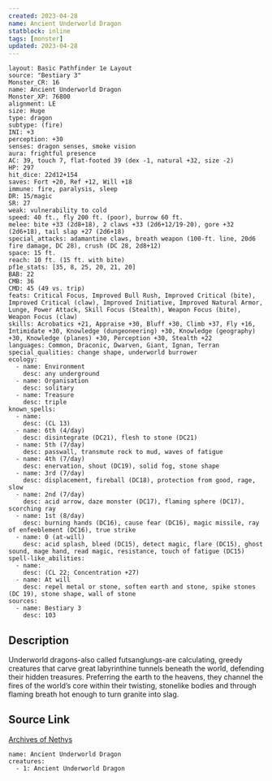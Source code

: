 ```yaml
---
created: 2023-04-28
name: Ancient Underworld Dragon
statblock: inline
tags: [monster]
updated: 2023-04-28
---
```

```statblock
layout: Basic Pathfinder 1e Layout
source: "Bestiary 3"
Monster_CR: 16
name: Ancient Underworld Dragon
Monster_XP: 76800
alignment: LE
size: Huge
type: dragon
subtype: (fire)
INI: +3
perception: +30
senses: dragon senses, smoke vision
aura: frightful presence
AC: 39, touch 7, flat-footed 39 (dex -1, natural +32, size -2)
HP: 297
hit_dice: 22d12+154
saves: Fort +20, Ref +12, Will +18
immune: fire, paralysis, sleep
DR: 15/magic
SR: 27
weak: vulnerability to cold
speed: 40 ft., fly 200 ft. (poor), burrow 60 ft.
melee: bite +33 (2d8+18), 2 claws +33 (2d6+12/19-20), gore +32 (2d6+18), tail slap +27 (2d6+18)
special_attacks: adamantine claws, breath weapon (100-ft. line, 20d6 fire damage, DC 28), crush (DC 28, 2d8+12)
space: 15 ft.
reach: 10 ft. (15 ft. with bite)
pf1e_stats: [35, 8, 25, 20, 21, 20]
BAB: 22
CMB: 36
CMD: 45 (49 vs. trip)
feats: Critical Focus, Improved Bull Rush, Improved Critical (bite), Improved Critical (claw), Improved Initiative, Improved Natural Armor, Lunge, Power Attack, Skill Focus (Stealth), Weapon Focus (bite), Weapon Focus (claw)
skills: Acrobatics +21, Appraise +30, Bluff +30, Climb +37, Fly +16, Intimidate +30, Knowledge (dungeoneering) +30, Knowledge (geography) +30, Knowledge (planes) +30, Perception +30, Stealth +22
languages: Common, Draconic, Dwarven, Giant, Ignan, Terran
special_qualities: change shape, underworld burrower
ecology:
  - name: Environment
    desc: any underground
  - name: Organisation
    desc: solitary
  - name: Treasure
    desc: triple
known_spells:
  - name:
    desc: (CL 13)
  - name: 6th (4/day)
    desc: disintegrate (DC21), flesh to stone (DC21)
  - name: 5th (7/day)
    desc: passwall, transmute rock to mud, waves of fatigue
  - name: 4th (7/day)
    desc: enervation, shout (DC19), solid fog, stone shape
  - name: 3rd (7/day)
    desc: displacement, fireball (DC18), protection from good, rage, slow
  - name: 2nd (7/day)
    desc: acid arrow, daze monster (DC17), flaming sphere (DC17), scorching ray
  - name: 1st (8/day)
    desc: burning hands (DC16), cause fear (DC16), magic missile, ray of enfeeblement (DC16), true strike
  - name: 0 (at-will)
    desc: acid splash, bleed (DC15), detect magic, flare (DC15), ghost sound, mage hand, read magic, resistance, touch of fatigue (DC15)
spell-like_abilities:
  - name:
    desc: (CL 22; Concentration +27)
  - name: At will
    desc: repel metal or stone, soften earth and stone, spike stones (DC 19), stone shape, wall of stone
sources:
  - name: Bestiary 3
    desc: 103
```
## Description
Underworld dragons-also called futsanglungs-are calculating, greedy creatures that carve great labyrinthine tunnels beneath the world, defending their hidden treasures. Preferring the earth to the heavens, they channel the fires of the world’s core within their twisting, stonelike bodies and through flaming breath hot enough to turn granite into slag.
## Source Link
[Archives of Nethys](https://aonprd.com/MonsterDisplay.aspx?ItemName=Ancient%20Underworld%20Dragon)
```encounter-table
name: Ancient Underworld Dragon
creatures:
  - 1: Ancient Underworld Dragon
```
